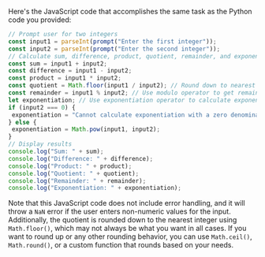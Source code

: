 Here's the JavaScript code that accomplishes the same task as the Python code you provided:
```javascript
// Prompt user for two integers
const input1 = parseInt(prompt("Enter the first integer"));
const input2 = parseInt(prompt("Enter the second integer"));
// Calculate sum, difference, product, quotient, remainder, and exponentiation
const sum = input1 + input2;
const difference = input1 - input2;
const product = input1 * input2;
const quotient = Math.floor(input1 / input2); // Round down to nearest integer
const remainder = input1 % input2; // Use modulo operator to get remainder
let exponentiation; // Use exponentiation operator to calculate exponentiation, but don't print it yet
if (input2 === 0) {
 exponentiation = "Cannot calculate exponentiation with a zero denominator";
} else {
 exponentiation = Math.pow(input1, input2);
}
// Display results
console.log("Sum: " + sum);
console.log("Difference: " + difference);
console.log("Product: " + product);
console.log("Quotient: " + quotient);
console.log("Remainder: " + remainder);
console.log("Exponentiation: " + exponentiation);
```
Note that this JavaScript code does not include error handling, and it will throw a `NaN` error if the user enters non-numeric values for the input. Additionally, the quotient is rounded down to the nearest integer using `Math.floor()`, which may not always be what you want in all cases. If you want to round up or any other rounding behavior, you can use `Math.ceil()`, `Math.round()`, or a custom function that rounds based on your needs.

